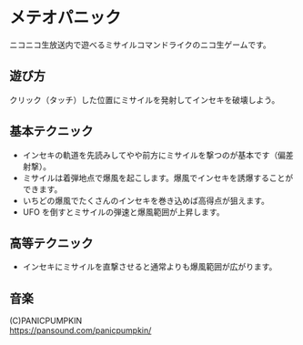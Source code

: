 # メテオパニック
  ニコニコ生放送内で遊べるミサイルコマンドライクのニコ生ゲームです。

## 遊び方
  クリック（タッチ）した位置にミサイルを発射してインセキを破壊しよう。

## 基本テクニック
  * インセキの軌道を先読みしてやや前方にミサイルを撃つのが基本です（偏差射撃）。
  * ミサイルは着弾地点で爆風を起こします。爆風でインセキを誘爆することができます。
  * いちどの爆風でたくさんのインセキを巻き込めば高得点が狙えます。
  * UFO を倒すとミサイルの弾速と爆風範囲が上昇します。

## 高等テクニック
  * インセキにミサイルを直撃させると通常よりも爆風範囲が広がります。

## 音楽
 (C)PANICPUMPKIN  
 https://pansound.com/panicpumpkin/